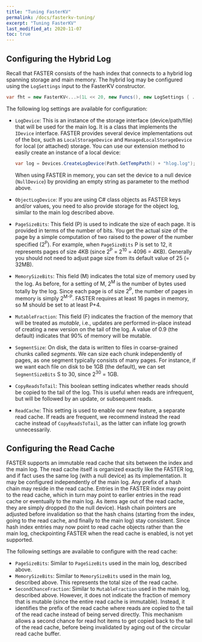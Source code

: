 ```yaml
---
title: "Tuning FasterKV"
permalink: /docs/fasterkv-tuning/
excerpt: "Tuning FasterKV"
last_modified_at: 2020-11-07
toc: true
---
```


## Configuring the Hybrid Log

Recall that FASTER consists of the hash index that connects to a hybrid log spanning storage and main 
memory. The hybrid log may be configured using the `LogSettings` input to the FasterKV constructor.

```cs
var fht = new FasterKV<...>(1L << 20, new Funcs(), new LogSettings { ... }, ...);
```

The following log settings are available for configuration:

* `LogDevice`: This is an instance of the storage interface (device/path/file) that will be used for the
main log. It is a class that implements the `IDevice` interface. FASTER provides several device implementations 
out of the box, such as `LocalStorageDevice` and `ManagedLocalStorageDevice` for local (or attached) storage.
You can use our extension method to easily create an instance of a local device:
    ```cs
    var log = Devices.CreateLogDevice(Path.GetTempPath() + "hlog.log");
    ```
    When using FASTER in memory, you can set the device to a null device (`NullDevice`) by providing an empty
    string as parameter to the method above.

* `ObjectLogDevice`: If you are using C# class objects as FASTER keys and/or values, you need to also
provide storage for the object log, similar to the main log described above.

* `PageSizeBits`: This field (P) is used to indicate the size of each page. It is provided in terms of the number
of bits. You get the actual size of the page by a simple computation of two raised to the power of the number
specified (2<sup>P</sup>). For example, when `PageSizeBits` P is set to 12, it represents pages of size 4KB 
(since 2<sup>P</sup> = 2<sup>10</sup> = 4096 = 4KB). Generally you should not need to adjust page size from its
default value of 25 (= 32MB).

* `MemorySizeBits`: This field (M) indicates the total size of memory used by the log. As before, for a setting
of M, 2<sup>M</sup> is the number of bytes used totally by the log. Since each page is of size 2<sup>P</sup>, the 
number of pages in memory is simply 2<sup>M-P</sup>. FASTER requires at least 16 pages in memory, so M should be 
set to at least P+4.

* `MutableFraction`: This field (F) indicates the fraction of the memory that will be treated as _mutable_, i.e.,
updates are performed in-place instead of creating a new version on the tail of the log. A value of 0.9 (the
default) indicates that 90% of memory will be mutable.

* `SegmentSize`: On disk, the data is written to files in coarse-grained chunks called _segments_. We can size 
each chunk independently of pages, as one segment typically consists of many pages. For instance, if we want
each file on disk to be 1GB (the default), we can set `SegmentSizeBits` S to 30, since 2<sup>30</sup> = 1GB.

* `CopyReadsToTail`: This boolean setting indicates whether reads should be copied to the tail of the log. This
is useful when reads are infrequent, but will be followed by an update, or subsequent reads.

* `ReadCache`: This setting is used to enable our new feature, a separate read cache. If reads are
frequent, we recommend instead the read cache instead of `CopyReadsToTail`, as the latter can inflate
log growth unnecessarily.

## Configuring the Read Cache

FASTER supports an immutable read cache that sits between the index and the main log. The read cache itself is organized
exactly like the FASTER log, and if fact uses the same log (with a null device) as its implementation. It may
be configured independently of the main log. Any prefix of a hash chain may reside in the read cache. Entries in
the FASTER index may point to the read cache, which in turn may point to earlier entries in the read cache or
eventually to the main log. As items age out of the read cache, they are simply dropped (to the null device). Hash
chain pointers are adjusted before invalidation so that the hash chains (starting from the index, going to the read
cache, and finally to the main log) stay consistent. Since hash index entries may now point to read cache objects
rather than the main log, checkpointing FASTER when the read cache is enabled, is not yet supported.

The following settings are available to configure with the read cache:

* `PageSizeBits`: Similar to `PageSizeBits` used in the main log, described above.
* `MemorySizeBits`: Similar to `MemorySizeBits` used in the main log, described above. This represents the total
size of the read cache.
* `SecondChanceFraction`: Similar to `MutableFraction` used in the main log, described above. However, it does
not indicate the fraction of memory that is mutable (since the entire read cache is immutable). Instead, it
identifies the prefix of the read cache where reads are copied to the tail of the read cache instead of being
served directly. This mechanism allows a second chance for read hot items to get copied back to the tail of
the read cache, before being invalidated by aging out of the circular read cache buffer.
